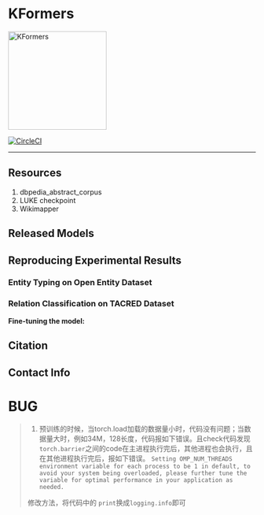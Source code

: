 # KFormers
<img src="resources/kformers_logo.png" width="200" alt="KFormers">

[![CircleCI](https://circleci.com/gh/studio-ousia/luke.svg?style=svg&circle-token=49524bfde04659b8b54509f7e0f06ec3cf38f15e)](https://circleci.com/gh/studio-ousia/luke)

---

## Resources
1. dbpedia_abstract_corpus
2. LUKE checkpoint
3. Wikimapper

## Released Models

## Reproducing Experimental Results

### Entity Typing on Open Entity Dataset

### Relation Classification on TACRED Dataset

**Fine-tuning the model:**

## Citation

## Contact Info

# BUG
> 1. 预训练的时候，当torch.load加载的数据量小时，代码没有问题；当数据量大时，例如34M，128长度，代码报如下错误。且check代码发现
> `torch.barrier`之间的code在主进程执行完后，其他进程也会执行，且在其他进程执行完后，报如下错误。
`Setting OMP_NUM_THREADS environment variable for each process to be 1 in default, to avoid your system being overloaded, please further tune the variable for optimal performance in your application as needed.`
> 
> 修改方法，将代码中的   `print`换成`logging.info`即可
